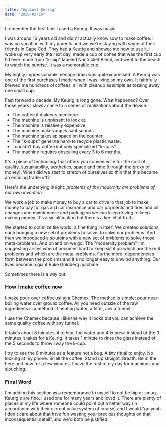 ```yaml
---
title: "Against Keurig"
date: "2020-03-10"
---
```


I remember the first time I used a Keurig. It was magic.

I was around 16 years old and didn't actually know how to make coffee. I was on vacation with my parents and we we're staying with some of their friends in Cape Cod. They had a Keurig and showed me how to use it. I woke up very early the next day, made a cup of coffee that was the first cup I'd ever made from "k-cup" labeled Nantucket Blend, and went to the beach to watch the sunrise. It was a memorable cup.

My highly impressionable teenage brain was quite impressed. A Keurig was one of the first purchases I made when I was living on my own. It faithfully brewed me hundreds of coffees, all with cleanup as simple as tossing away one small cup.

Fast forward a decade. My Keurig is long gone. What happened? Over those years I slowly came to a series of realizations about the device:

- The coffee it makes is mediocre.
- The machine is unplesant to look at.
- The machine is relatively expensive.
- The machine makes unpleasant sounds.
- The machine takes up space on the counter.
- The "k-cups" generate hard-to recycle plastic waste.
- I couldn't buy coffee but only specialized "k-cups".
- The machine requires descaling every 3 to 6 months.

It's a piece of technology that offers you convenience for the cost of quality, sustainability, aesthetics, space and time (through the proxy of money). When did we start to stretch of ourselves so thin that this became an enticing trade-off?

Here's the underlying insight: *problems of the modernity are problems of our own invention.* 

We work a job to make money to buy a car to drive to that job to make money to pay for gas and car insurance and car payments and tires and oil changes and maintenance and parking so we can keep driving to keep making money. It's a simplification but there's a kernel of truth.

We started to optimize the world, a fine thing in itself. We created solutions, each bringing a new set of problems to solve, to solve our problems. And then we introduced a solutoins with a new set of problems to solve those meta-problems. And on and on we go. The "modernity problem" I'm suggesting arises when it becomes hard to keep sight on which are the real problems and which are the meta-problems. Furthermore, dependencies form between the problems and it's no longer easy to unwind anything. Our lives become a giant Rube Goldberg machine.

Sometimes there is a way out.

### How I make coffee now

[I make pour-over coffee using a Chemex.](/coffee) The method is simple: pour near-boiling water over ground coffee. All you need outside of the raw ingredients is a method of heating water, a filter, and a funnel.

I use the Chemex because I like the way it looks but you can achieve the same quality coffee with any funnel.

It takes about 8 minutes, 4 to heat the water and 4 to brew, instead of the 3 minutes it takes for a Keurig. It takes 1 minute to rinse the glass instead of the 5 seconds to throw away the k-cup.

I try to see the 8 minutes as a feature not a bug. A tiny ritual to enjoy. No looking at my phone. Smell the coffee. Stand up straight. Breath. Be in the here and now for a few minutes. I have the rest of my day for machines and slouching.

### Final Word

I'm adding this section as a remembrance to myself to not be hip or smug. Keurig's are fine. I used one for many years and loved it. There are plenty of places in my life where someone could point out a better way (in accordance with their current value system of course) and I would "go yeah I don't care about that have fun wasting your precious thoughts on that inconsequential detail", and we'd both be justified.
